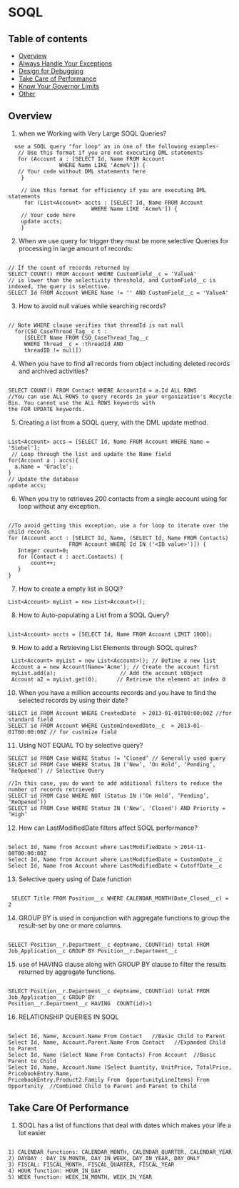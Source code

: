 # SOQL


## Table of contents

- [Overview](#Overview)
- [Always Handle Your Exceptions](#Always-Handle-Your-Exceptions)
- [Design for Debugging](#Design-for-Debugging)
- [Take Care of Performance](#Take-Care-of-Performance)
- [Know Your Governor Limits](#Know-Your-Governor-Limits])
- [Other](#Other)

## Overview


1. when we Working with Very Large SOQL Queries?
  ```
    use a SOQL query "for loop" as in one of the following examples-
     // Use this format if you are not executing DML statements
     for (Account a : [SELECT Id, Name FROM Account
                  WHERE Name LIKE 'Acme%']) {
     // Your code without DML statements here
      }

      // Use this format for efficiency if you are executing DML statements
       for (List<Account> accts : [SELECT Id, Name FROM Account
                            WHERE Name LIKE 'Acme%']) {
      // Your code here
      update accts;
      }
 ```


2. When we use query for trigger they must be more selective Queries for processing in large amount of records:
 ``` 

 // If the count of records returned by 
 SELECT COUNT() FROM Account WHERE CustomField__c = 'ValueA' 
 // is lower than the selectivity threshold, and CustomField__c is indexed, the query is selective.
 SELECT Id FROM Account WHERE Name != '' AND CustomField__c = 'ValueA' 
 ```
 

3. How to avoid null values while searching records?
 ```
 
 // Note WHERE clause verifies that threadId is not null
   for(CSO_CaseThread_Tag__c t :
      [SELECT Name FROM CSO_CaseThread_Tag__c
      WHERE Thread__c = :threadId AND
      threadID != null])
 ```     

4. When you have to find all records from object including deleted records and archived activities?
 ```
 
 SELECT COUNT() FROM Contact WHERE AccountId = a.Id ALL ROWS
 //You can use ALL ROWS to query records in your organization's Recycle Bin. You cannot use the ALL ROWS keywords with 
 the FOR UPDATE keywords.
 ```

5. Creating a list from a SOQL query, with the DML update method.
 ```
 
 List<Account> accs = [SELECT Id, Name FROM Account WHERE Name = 'Siebel'];
  // Loop through the list and update the Name field
 for(Account a : accs){
   a.Name = 'Oracle';
 }
 // Update the database
 update accs;
 ```

6. When you try to retrieves 200 contacts from a single account using for loop without any exception.
 ```
 
 //To avoid getting this exception, use a for loop to iterate over the child records
 for (Account acct : [SELECT Id, Name, (SELECT Id, Name FROM Contacts)
                    FROM Account WHERE Id IN ('<ID value>')]) {
    Integer count=0;
    for (Contact c : acct.Contacts) {
        count++;
    }
 }
 ```


7. How to create a empty list in SOQl?
 ```
 List<Account> myList = new List<Account>();
```

8. How to Auto-populating a List from a SOQL Query?
 ```
 
 List<Account> accts = [SELECT Id, Name FROM Account LIMIT 1000];
 ```
9. How to add a Retrieving List Elements through SOQL quires?
 ```
  List<Account> myList = new List<Account>(); // Define a new list
  Account a = new Account(Name='Acme'); // Create the account first
  myList.add(a);                    // Add the account sObject
  Account a2 = myList.get(0);      // Retrieve the element at index 0
 ```

10. When you have a million accounts records and you have to find the selected records by using their date?
 ```
 SELECT id FROM Account WHERE CreatedDate  > 2013-01-01T00:00:00Z //for standard field
 SELECT id FROM Account WHERE CustomIndexedDate__c  > 2013-01-01T00:00:00Z // for custmize field
 ```       

11. Using NOT EQUAL TO by selective query?
 ```
 SELECT id FROM Case WHERE Status != ‘Closed’ // Generally used query
 SELECT id FROM Case WHERE Status IN (‘New’, ‘On Hold’, ‘Pending’, ‘ReOpened’) // Selective Query
 
 //In this case, you do want to add additional filters to reduce the number of records retrieved
 SELECT id FROM Case WHERE NOT (Status IN (‘On Hold’, ‘Pending’, ‘ReOpened’))
 SELECT id FROM Case WHERE Status IN ('New', 'Closed') AND Priority = ‘High’
 ```      
12. How can LastModifiedDate filters affect SOQL performance?
 ```
 
 Select Id, Name from Account where LastModifiedDate > 2014-11-08T00:00:00Z
 Select Id, Name from Account where LastModifiedDate = CustomDate__c
 Select Id, Name from Account where LastModifiedDate < CutoffDate__c
 ```
13. Selective query using of Date function
 ```
 
  SELECT Title FROM Position__c WHERE CALENDAR_MONTH(Date_Closed__c) = 2
 ```
14. GROUP BY is used in conjunction with aggregate functions to group the result-set by one or more columns.
 ```
 
 SELECT Position__r.Department__c deptname, COUNT(id) total FROM Job_Application__c GROUP BY Position__r.Department__c
 ```
15. use of HAVING clause along with GROUP BY clause to filter the results returned by aggregate functions.
 ```
 
 SELECT Position__r.Department__c deptname, COUNT(id) total FROM Job_Application__c GROUP BY 
 Position__r.Department__c HAVING  COUNT(id)>1
 ``` 
16. RELATIONSHIP QUERIES IN SOQL
 ```
 
 Select Id, Name, Account.Name From Contact   //Basic Child to Parent
 Select Id, Name, Account.Parent.Name From Contact   //Expanded Child to Parent
 Select Id, Name (Select Name From Contacts) From Account  //Basic Parent to Child
 Select Id, Name, Account.Name (Select Quantity, UnitPrice, TotalPrice, PricebookEntry.Name, 
 PricebookEntry.Product2.Family From  OpportunityLineItems) From Opportunity  //Combined Child to Parent and Parent to Child
 ```





 
## Take Care Of Performance

1. SOQL has a list of functions that deal with dates which makes your life a lot easier
  ```
  
  1) CALENDAR functions: CALENDAR_MONTH, CALENDAR_QUARTER, CALENDAR_YEAR
  2) DAYDAY : DAY_IN_MONTH, DAY_IN_WEEK, DAY_IN_YEAR, DAY_ONLY
  3) FISCAL: FISCAL_MONTH, FISCAL_QUARTER, FISCAL_YEAR
  4) HOUR function: HOUR_IN_DAY
  5) WEEK function: WEEK_IN_MONTH, WEEK_IN_YEAR
  ```

